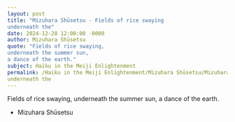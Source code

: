 ```yaml
---
layout: post
title: "Mizuhara Shūsetsu - Fields of rice swaying
underneath the"
date: 2024-12-28 12:00:00 -0000
author: Mizuhara Shūsetsu
quote: "Fields of rice swaying,
underneath the summer sun,
a dance of the earth."
subject: Haiku in the Meiji Enlightenment
permalink: /Haiku in the Meiji Enlightenment/Mizuhara Shūsetsu/Mizuhara Shūsetsu - Fields of rice swaying
underneath the
---
```


Fields of rice swaying,
underneath the summer sun,
a dance of the earth.

- Mizuhara Shūsetsu
